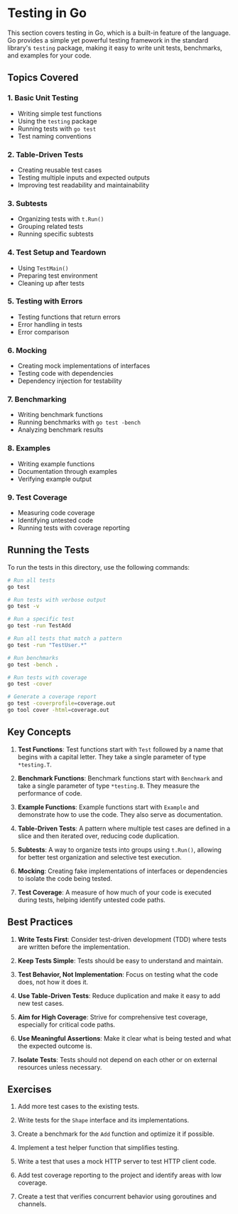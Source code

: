 # Testing in Go

This section covers testing in Go, which is a built-in feature of the language. Go provides a simple yet powerful testing framework in the standard library's `testing` package, making it easy to write unit tests, benchmarks, and examples for your code.

## Topics Covered

### 1. Basic Unit Testing

- Writing simple test functions
- Using the `testing` package
- Running tests with `go test`
- Test naming conventions

### 2. Table-Driven Tests

- Creating reusable test cases
- Testing multiple inputs and expected outputs
- Improving test readability and maintainability

### 3. Subtests

- Organizing tests with `t.Run()`
- Grouping related tests
- Running specific subtests

### 4. Test Setup and Teardown

- Using `TestMain()`
- Preparing test environment
- Cleaning up after tests

### 5. Testing with Errors

- Testing functions that return errors
- Error handling in tests
- Error comparison

### 6. Mocking

- Creating mock implementations of interfaces
- Testing code with dependencies
- Dependency injection for testability

### 7. Benchmarking

- Writing benchmark functions
- Running benchmarks with `go test -bench`
- Analyzing benchmark results

### 8. Examples

- Writing example functions
- Documentation through examples
- Verifying example output

### 9. Test Coverage

- Measuring code coverage
- Identifying untested code
- Running tests with coverage reporting

## Running the Tests

To run the tests in this directory, use the following commands:

```bash
# Run all tests
go test

# Run tests with verbose output
go test -v

# Run a specific test
go test -run TestAdd

# Run all tests that match a pattern
go test -run "TestUser.*"

# Run benchmarks
go test -bench .

# Run tests with coverage
go test -cover

# Generate a coverage report
go test -coverprofile=coverage.out
go tool cover -html=coverage.out
```

## Key Concepts

1. **Test Functions**: Test functions start with `Test` followed by a name that begins with a capital letter. They take a single parameter of type `*testing.T`.

2. **Benchmark Functions**: Benchmark functions start with `Benchmark` and take a single parameter of type `*testing.B`. They measure the performance of code.

3. **Example Functions**: Example functions start with `Example` and demonstrate how to use the code. They also serve as documentation.

4. **Table-Driven Tests**: A pattern where multiple test cases are defined in a slice and then iterated over, reducing code duplication.

5. **Subtests**: A way to organize tests into groups using `t.Run()`, allowing for better test organization and selective test execution.

6. **Mocking**: Creating fake implementations of interfaces or dependencies to isolate the code being tested.

7. **Test Coverage**: A measure of how much of your code is executed during tests, helping identify untested code paths.

## Best Practices

1. **Write Tests First**: Consider test-driven development (TDD) where tests are written before the implementation.

2. **Keep Tests Simple**: Tests should be easy to understand and maintain.

3. **Test Behavior, Not Implementation**: Focus on testing what the code does, not how it does it.

4. **Use Table-Driven Tests**: Reduce duplication and make it easy to add new test cases.

5. **Aim for High Coverage**: Strive for comprehensive test coverage, especially for critical code paths.

6. **Use Meaningful Assertions**: Make it clear what is being tested and what the expected outcome is.

7. **Isolate Tests**: Tests should not depend on each other or on external resources unless necessary.

## Exercises

1. Add more test cases to the existing tests.

2. Write tests for the `Shape` interface and its implementations.

3. Create a benchmark for the `Add` function and optimize it if possible.

4. Implement a test helper function that simplifies testing.

5. Write a test that uses a mock HTTP server to test HTTP client code.

6. Add test coverage reporting to the project and identify areas with low coverage.

7. Create a test that verifies concurrent behavior using goroutines and channels.
